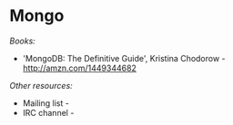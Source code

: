 Mongo
==========

*Books:*

- 'MongoDB: The Definitive Guide', Kristina Chodorow - http://amzn.com/1449344682

*Other resources:*

- Mailing list -
- IRC channel -
